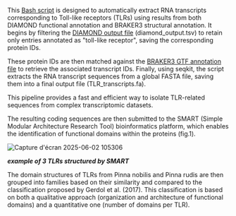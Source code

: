 


This [Bash script](../Scripts/Script_TLRs.sh) is designed to automatically extract RNA transcripts corresponding to Toll-like receptors (TLRs) using results from both DIAMOND functional annotation and BRAKER3 structural annotation. It begins by filtering the [DIAMOND output file](../data/Annoted_DIAMOND.tsv) (diamond_output.tsv) to retain only entries annotated as "toll-like receptor", saving the corresponding protein IDs.

These protein IDs are then matched against the [BRAKER3 GTF annotation file](../data/Annoted_BRAKER3.txt) to retrieve the associated transcript IDs. Finally, using seqkit, the script extracts the RNA transcript sequences from a global FASTA file, saving them into a final output file (TLR_transcripts.fa). 

This pipeline provides a fast and efficient way to isolate TLR-related sequences from complex transcriptomic datasets.

The resulting coding sequences are then submitted to the SMART (Simple Modular Architecture Research Tool) bioinformatics platform, which enables the identification of functional domains within the proteins (fig.1).

![Capture d'écran 2025-06-02 105306](https://github.com/user-attachments/assets/c2f5ce9e-e09c-4c26-aef6-57062e56df57)

***example of 3 TLRs structured by SMART***

The domain structures of TLRs from Pinna nobilis and Pinna rudis are then grouped into families based on their similarity and compared to the classification proposed by Gerdol et al. (2017). This classification is based on both a qualitative approach (organization and architecture of functional domains) and a quantitative one (number of domains per TLR).

